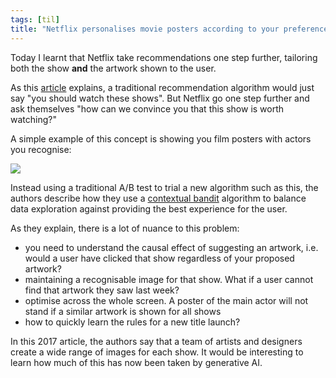 ```yaml
---
tags: [til]
title: "Netflix personalises movie posters according to your preferences"
---
```


Today I learnt that Netflix take recommendations one step further, tailoring both the show **and** the artwork shown to the user.

As this [article](https://netflixtechblog.com/artwork-personalization-c589f074ad76) explains, a traditional recommendation algorithm would just say "you should watch these shows". But Netflix go one step further and ask themselves "how can we convince you that this show is worth watching?"

A simple example of this concept is showing you film posters with actors you recognise:

![](https://miro.medium.com/v2/resize:fit:1400/format:webp/0*wRcWWaW0SDnT2xSI.)

Instead using a traditional A/B test to trial a new algorithm such as this, the authors describe how they use a [contextual bandit](https://towardsdatascience.com/an-overview-of-contextual-bandits-53ac3aa45034) algorithm to balance data exploration against providing the best experience for the user.


As they explain, there is a lot of nuance to this problem:
- you need to understand the causal effect of suggesting an artwork, i.e. would a user have clicked that show regardless of your proposed artwork?
- maintaining a recognisable image for that show. What if a user cannot find that artwork they saw last week?
- optimise across the whole screen. A poster of the main actor will not stand if a similar artwork is shown for all shows
- how to quickly learn the rules for a new title launch?

In this 2017 article, the authors say that a team of artists and designers create a wide range of images for each show. It would be interesting to learn how much of this has now been taken by generative AI.